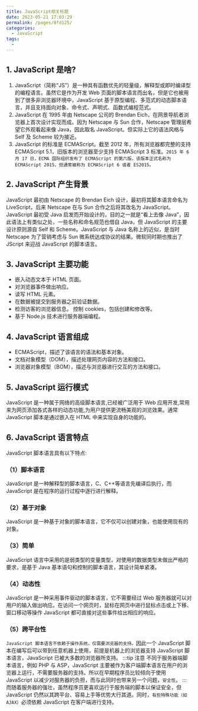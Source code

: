 ```yaml
---
title: JavaScript相关标题
date: 2023-05-21 17:03:29
permalink: /pages/8fd125/
categories:
  - JavaScript
tags:
  -
---
```


## 1. JavaScript 是啥?

1. JavaScript（简称“JS”）是一种具有函数优先的轻量级，解释型或即时编译型的编程语言。虽然它是作为开发 Web 页面的脚本语言而出名，但是它也被用到了很多非浏览器环境中，JavaScript 基于原型编程、多范式的动态脚本语言，并且支持面向对象、命令式、声明式、函数式编程范式。
2. JavaScript 在 1995 年由 Netscape 公司的 Brendan Eich，在网景导航者浏览器上首次设计实现而成。因为 Netscape 与 Sun 合作，Netscape 管理层希望它外观看起来像 Java，因此取名 JavaScript。但实际上它的语法风格与 Self 及 Scheme 较为接近。
3. JavaScript 的标准是 ECMAScript。截至 2012 年，所有浏览器都完整的支持 ECMAScript 5.1，旧版本的浏览器至少支持 ECMAScript 3 标准。`2015 年 6 月 17 日，ECMA 国际组织发布了 ECMAScript 的第六版，该版本正式名称为 ECMAScript 2015，但通常被称为 ECMAScript 6 或者 ES2015。`

## 2. JavaScript 产生背景

JavaScript 最初由 Netscape 的 Brendan Eich 设计，最初将其脚本语言命名为 LiveScript，后来 Netscape 在与 Sun 合作之后将其改名为 JavaScript。JavaScript 最初受 Java 启发而开始设计的，目的之一就是“看上去像 Java”，因此语法上有类似之处，一些名称和命名规范也借自 Java，但 JavaScript 的主要设计原则源自 Self 和 Scheme。JavaScript 与 Java 名称上的近似，是当时 Netscape 为了营销考虑与 Sun 微系统达成协议的结果。微软同时期也推出了 JScript 来迎战 JavaScript 的脚本语言。

## 3. JavaScript 主要功能

- 嵌入动态文本于 HTML 页面。
- 对浏览器事件做出响应。
- 读写 HTML 元素。
- 在数据被提交到服务器之前验证数据。
- 检测访客的浏览器信息。 控制 cookies，包括创建和修改等。
- 基于 Node.js 技术进行服务器端编程。

## 4. JavaScript 语言组成

- ECMAScript，描述了该语言的语法和基本对象。
- 文档对象模型（DOM），描述处理网页内容的方法和接口。
- 浏览器对象模型（BOM），描述与浏览器进行交互的方法和接口。

## 5. JavaScript 运行模式

JavaScript 是一种属于网络的高级脚本语言,已经被广泛用于 Web 应用开发,常用来为网页添加各式各样的动态功能,为用户提供更流畅美观的浏览效果。通常 JavaScript 脚本是通过嵌入在 HTML 中来实现自身的功能的。

## 6. JavaScript 语言特点

JavaScript 脚本语言具有以下特点:

### （1）脚本语言

JavaScript 是一种解释型的脚本语言，C、C++等语言先编译后执行，而 JavaScript 是在程序的运行过程中逐行进行解释。

### （2）基于对象

JavaScript 是一种基于对象的脚本语言，它不仅可以创建对象，也能使用现有的对象。

### （3）简单

JavaScript 语言中采用的是弱类型的变量类型，对使用的数据类型未做出严格的要求，是基于 Java 基本语句和控制的脚本语言，其设计简单紧凑。

### （4）动态性

JavaScript 是一种采用事件驱动的脚本语言，它不需要经过 Web 服务器就可以对用户的输入做出响应。在访问一个网页时，鼠标在网页中进行鼠标点击或上下移、窗口移动等操作 JavaScript 都可直接对这些事件给出相应的响应。

### （5）跨平台性

`JavaScript 脚本语言不依赖于操作系统，仅需要浏览器的支持。`因此一个 JavaScript 脚本在编写后可以带到任意机器上使用，前提是机器上的浏览器支持 JavaScript 脚本语言，JavaScript 已被大多数的浏览器所支持。
:::tip 注意
不同于服务器端脚本语言，例如 PHP 与 ASP，JavaScript 主要被作为客户端脚本语言在用户的浏览器上运行，不需要服务器的支持。所以在早期程序员比较倾向于使用 JavaScript 以减少对服务器的负担，而与此同时也带来另一个问题，`安全性`。
:::
而随着服务器的强壮，虽然程序员更喜欢运行于服务端的脚本以保证安全，但 JavaScript 仍然以其跨平台、容易上手等优势大行其道。同时，`有些特殊功能（如 AJAX）`必须依赖 JavaScript 在客户端进行支持。
